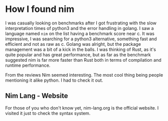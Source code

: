 # How I found nim
I was casually looking on benchmarks after I got frustrating with the slow interpretation times of python3 and the error handling in golang. I saw a language named `nim` on the list having a benchmark score near c. It was impressive, I was searching for a python3 alternative, something fast and efficient and not as raw as c. Golang was alright, but the package management was a bit of a kick in the balls. I was thinking of Rust, as it's quite popular and has great performance, but as far as the benchmark suggested nim is far more faster than Rust both in terms of compilation and runtime performance.

From the reviews Nim seemed interesting. The most cool thing being people mentioning it alike python. I had to check it out.

## Nim Lang - Website
For those of you who don't know yet, nim-lang.org is the official website. I visited it just to check the syntax system.
